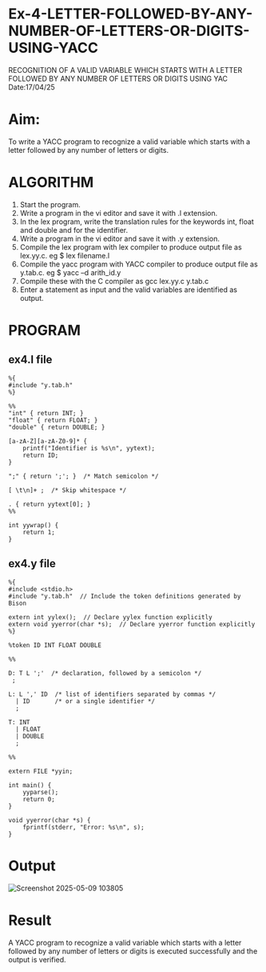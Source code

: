 # Ex-4-LETTER-FOLLOWED-BY-ANY-NUMBER-OF-LETTERS-OR-DIGITS-USING-YACC
RECOGNITION OF A VALID VARIABLE WHICH STARTS WITH A LETTER FOLLOWED BY ANY NUMBER OF LETTERS OR DIGITS USING YAC
Date:17/04/25
# Aim:
To write a YACC program to recognize a valid variable which starts with a letter followed by any number of letters or digits.
# ALGORITHM
1.	Start the program.
2.	Write a program in the vi editor and save it with .l extension.
3.	In the lex program, write the translation rules for the keywords int, float and double and for the identifier.
4.	Write a program in the vi editor and save it with .y extension.
5.	Compile the lex program with lex compiler to produce output file as lex.yy.c. eg $ lex filename.l
6.	Compile the yacc program with YACC compiler to produce output file as y.tab.c. eg $ yacc –d arith_id.y
7.	Compile these with the C compiler as gcc lex.yy.c y.tab.c
8.	Enter a statement as input and the valid variables are identified as output.
# PROGRAM
## ex4.l file
```
%{
#include "y.tab.h"
%}

%%
"int" { return INT; }
"float" { return FLOAT; }
"double" { return DOUBLE; }

[a-zA-Z][a-zA-Z0-9]* {
    printf("Identifier is %s\n", yytext);
    return ID;
}

";" { return ';'; }  /* Match semicolon */

[ \t\n]+ ;  /* Skip whitespace */

. { return yytext[0]; }
%%

int yywrap() {
    return 1;
}
```

## ex4.y file 
```
%{
#include <stdio.h>
#include "y.tab.h"  // Include the token definitions generated by Bison

extern int yylex();  // Declare yylex function explicitly
extern void yyerror(char *s);  // Declare yyerror function explicitly
%}

%token ID INT FLOAT DOUBLE

%%

D: T L ';'  /* declaration, followed by a semicolon */
 ;

L: L ',' ID  /* list of identifiers separated by commas */
  | ID       /* or a single identifier */
  ;

T: INT
  | FLOAT
  | DOUBLE
  ;

%%

extern FILE *yyin;

int main() {
    yyparse();
    return 0;
}

void yyerror(char *s) {
    fprintf(stderr, "Error: %s\n", s);
}
```

# Output
![Screenshot 2025-05-09 103805](https://github.com/user-attachments/assets/c3512b92-59b7-493b-9c7d-43fee6468a88)


# Result
A YACC program to recognize a valid variable which starts with a letter followed by any number of letters or digits is executed successfully and the output is verified.
